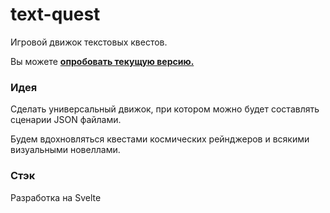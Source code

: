 # text-quest

Игровой движок текстовых квестов.

Вы можете **[опробовать текущую версию.](https://dogmf.github.io/text-quest/)**

### Идея

Сделать универсальный движок, при котором можно будет составлять сценарии JSON файлами.

Будем вдохновляться квестами космических рейнджеров и всякими визуальными новеллами.


### Стэк

Разработка на Svelte

